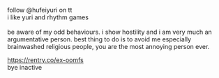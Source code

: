 follow @hufeiyuri on tt<br>i like yuri and rhythm games<br><br>be aware of my odd behaviours. i show hostility and i am very much an argumentative person. best thing to do is to avoid me especially brainwashed religious people, you are the most annoying person ever. <br>

https://rentry.co/ex-oomfs<br>bye inactive
